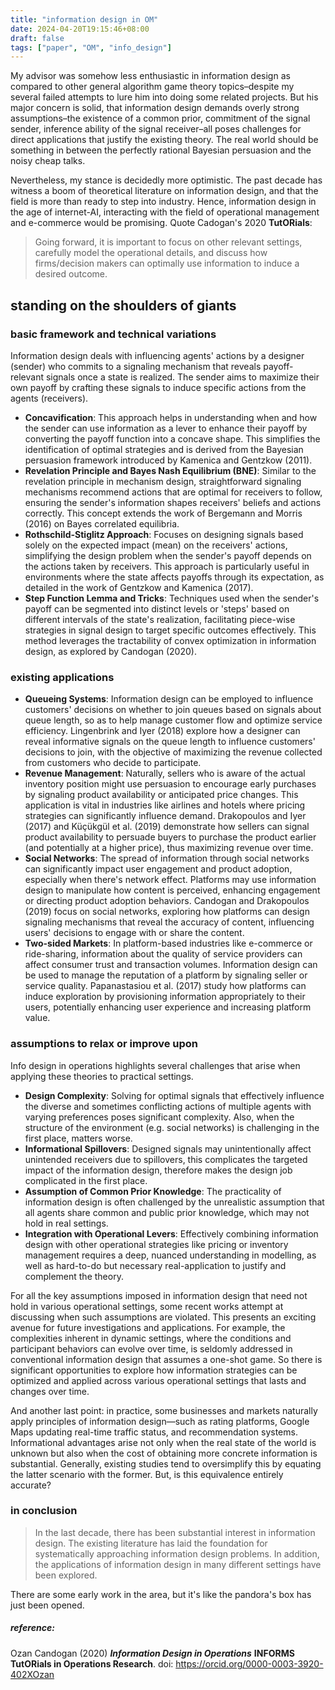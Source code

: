 ```yaml
---
title: "information design in OM"
date: 2024-04-20T19:15:46+08:00
draft: false
tags: ["paper", "OM", "info_design"]
---
```


My advisor was somehow less enthusiastic in information design as compared to other general algorithm game theory topics–despite my several failed attempts to lure him into doing some related projects. But his major concern is solid, that information design demands overly strong assumptions–the existence of a common prior, commitment of the signal sender, inference ability of the signal receiver–all poses challenges for direct applications that justify the existing theory. The real world should be something in between the perfectly rational Bayesian persuasion and the noisy cheap talks.

Nevertheless, my stance is decidedly more optimistic. The past decade has witness a boom of theoretical literature on information design, and that the field is more than ready to step into industry. Hence, information design in the age of internet-AI, interacting with the field of operational management and e-commerce would be promising. Quote Cadogan's 2020 **TutORials**:

> Going forward, it is important to focus on other relevant settings, carefully model the operational details, and discuss how firms/decision makers can optimally use information to induce a desired outcome.

## standing on the shoulders of giants

### basic framework and technical variations

Information design deals with influencing agents' actions by a designer (sender) who commits to a signaling mechanism that reveals payoff-relevant signals once a state is realized. The sender aims to maximize their own payoff by crafting these signals to induce specific actions from the agents (receivers).

- **Concavification**: This approach helps in understanding when and how the sender can use information as a lever to enhance their payoff by converting the payoff function into a concave shape. This simplifies the identification of optimal strategies and is derived from the Bayesian persuasion framework introduced by Kamenica and Gentzkow (2011).
- **Revelation Principle and Bayes Nash Equilibrium (BNE)**: Similar to the revelation principle in mechanism design, straightforward signaling mechanisms recommend actions that are optimal for receivers to follow, ensuring the sender's information shapes receivers' beliefs and actions correctly. This concept extends the work of Bergemann and Morris (2016) on Bayes correlated equilibria.
- **Rothschild-Stiglitz Approach**: Focuses on designing signals based solely on the expected impact (mean) on the receivers' actions, simplifying the design problem when the sender's payoff depends on the actions taken by receivers. This approach is particularly useful in environments where the state affects payoffs through its expectation, as detailed in the work of Gentzkow and Kamenica (2017).
- **Step Function Lemma and Tricks**: Techniques used when the sender's payoff can be segmented into distinct levels or 'steps' based on different intervals of the state's realization, facilitating piece-wise strategies in signal design to target specific outcomes effectively. This method leverages the tractability of convex optimization in information design, as explored by Candogan (2020).

### existing applications

- **Queueing Systems**: Information design can be employed to influence customers' decisions on whether to join queues based on signals about queue length, so as to help manage customer flow and optimize service efficiency. Lingenbrink and Iyer (2018) explore how a designer can reveal informative signals on the queue length to influence customers' decisions to join, with the objective of maximizing the revenue collected from customers who decide to participate.
- **Revenue Management**: Naturally, sellers who is aware of the actual inventory position might use persuasion to encourage early purchases by signaling product availability or anticipated price changes. This application is vital in industries like airlines and hotels where pricing strategies can significantly influence demand. Drakopoulos and Iyer (2017) and Küçükgül et al. (2019) demonstrate how sellers can signal product availability to persuade buyers to purchase the product earlier (and potentially at a higher price), thus maximizing revenue over time.
- **Social Networks**: The spread of information through social networks can significantly impact user engagement and product adoption, especially when there's network effect. Platforms may use information design to manipulate how content is perceived, enhancing engagement or directing product adoption behaviors. Candogan and Drakopoulos (2019) focus on social networks, exploring how platforms can design signaling mechanisms that reveal the accuracy of content, influencing users' decisions to engage with or share the content.
- **Two-sided Markets**: In platform-based industries like e-commerce or ride-sharing, information about the quality of service providers can affect consumer trust and transaction volumes. Information design can be used to manage the reputation of a platform by signaling seller or service quality. Papanastasiou et al. (2017) study how platforms can induce exploration by provisioning information appropriately to their users, potentially enhancing user experience and increasing platform value.

### assumptions to relax or improve upon

Info design in operations highlights several challenges that arise when applying these theories to practical settings. 

- **Design Complexity**: Solving for optimal signals that effectively influence the diverse and sometimes conflicting actions of multiple agents with varying preferences poses significant complexity. Also, when the structure of the environment (e.g. social networks) is challenging in the first place, matters worse.
- **Informational Spillovers**: Designed signals may unintentionally affect unintended receivers due to spillovers, this complicates the targeted impact of the information design, therefore makes the design job complicated in the first place.
- **Assumption of Common Prior Knowledge**: The practicality of information design is often challenged by the unrealistic assumption that all agents share common and public prior knowledge, which may not hold in real settings.
- **Integration with Operational Levers**: Effectively combining information design with other operational strategies like pricing or inventory management requires a deep, nuanced understanding in modelling, as well as hard-to-do but necessary real-application to justify and complement the theory.

For all the key assumptions imposed in information design that need not hold in various operational settings, some recent works attempt at discussing when such assumptions are violated. This presents an exciting avenue for future investigations and applications. For example, the complexities inherent in dynamic settings, where the conditions and participant behaviors can evolve over time, is seldomly addressed in conventional information design that assumes a one-shot game. So there is significant opportunities to explore how information strategies can be optimized and applied across various operational settings that lasts and changes over time.

And another last point: in practice, some businesses and markets naturally apply principles of information design—such as rating platforms, Google Maps updating real-time traffic status, and recommendation systems. Informational advantages arise not only when the real state of the world is unknown but also when the cost of obtaining more concrete information is substantial. Generally, existing studies tend to oversimplify this by equating the latter scenario with the former. But, is this equivalence entirely accurate?

### in conclusion

> In the last decade, there has been substantial interest in information design. The existing literature has laid the foundation for systematically approaching information design problems. In addition, the applications of information design in many different settings have been explored.

There are some early work in the area, but it's like the pandora's box has just been opened.

##### reference: 

Ozan Candogan (2020) ***Information Design in Operations*** **INFORMS TutORials in Operations Research**. doi: https://orcid.org/0000-0003-3920-402XOzan

